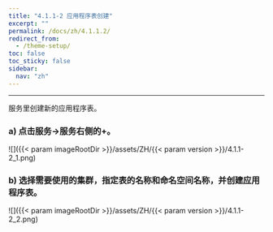```yaml
---
title: "4.1.1-2 应用程序表创建"
excerpt: ""
permalink: /docs/zh/4.1.1.2/
redirect_from:
  - /theme-setup/
toc: false
toc_sticky: false
sidebar:
  nav: "zh"
---
```


---
服务里创建新的应用程序表。

### a\) 点击服务→服务右侧的+。
![]({{< param imageRootDir >}}/assets/ZH/{{< param version >}}/4.1.1-2_1.png)

### b\) 选择需要使用的集群，指定表的名称和命名空间名称，并创建应用程序表。
![]({{< param imageRootDir >}}/assets/ZH/{{< param version >}}/4.1.1-2_2.png)
